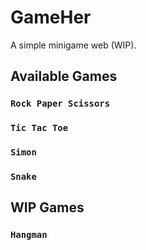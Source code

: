 # GameHer
A simple minigame web (WIP).

## Available Games

### `Rock Paper Scissors`
### `Tic Tac Toe`
### `Simon`
### `Snake`

## WIP Games
### `Hangman`
